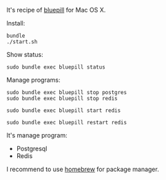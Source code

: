 It's recipe of [bluepill](https://github.com/bluepill-rb/bluepill) for Mac OS X.

Install:

```
bundle
./start.sh
```

Show status:

```
sudo bundle exec bluepill status
```

Manage programs:

```
sudo bundle exec bluepill stop postgres
sudo bundle exec bluepill stop redis

sudo bundle exec bluepill start redis

sudo bundle exec bluepill restart redis
```


It's manage program:

* Postgresql
* Redis

I recommend to use [homebrew](http://brew.sh/) for package manager.
